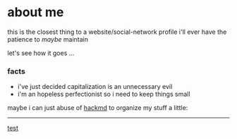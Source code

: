 # about me

this is the closest thing to a website/social-network profile i'll ever have the patience to *maybe* maintain

let's see how it goes ...

### facts
 - i've just decided capitalization is an unnecessary evil
 - i'm an hopeless perfectionist so i need to keep things small

maybe i can just abuse of [hackmd](https://hackmd.io) to organize my stuff a little:

---

[test](https://hackmd.io/@kappanneo/ByomcsctY)

